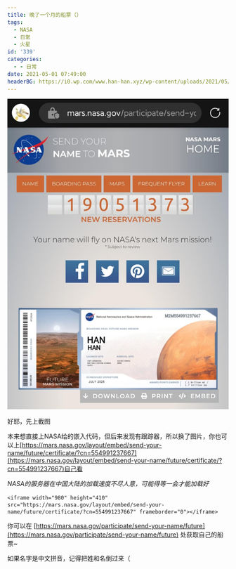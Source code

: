 ```yaml
---
title: 晚了一个月的船票（）
tags:
  - NASA
  - 日常
  - 火星
id: '339'
categories:
  - - 日常
date: 2021-05-01 07:49:00
headerBG: https://i0.wp.com/www.han-han.xyz/wp-content/uploads/2021/05/BoardingPass_MyNameOnFutureMission.png?fit=706%2C289&ssl=1
---
```


![](/wp-content/uploads/2021/05/IMG_20210501_101058.jpg)

好耶，先上截图

本来想直接上NASA给的嵌入代码，但后来发现有跟踪器，所以换了图片，你也可以上[https://mars.nasa.gov/layout/embed/send-your-name/future/certificate/?cn=554991237667](https://mars.nasa.gov/layout/embed/send-your-name/future/certificate/?cn=554991237667)自己看

_NASA的服务器在中国大陆的加载速度不尽人意，可能得等一会才能加载好_

```markup
<iframe width="980" height="410" src="https://mars.nasa.gov/layout/embed/send-your-name/future/certificate/?cn=554991237667" frameborder="0"></iframe>
```

你可以在 [https://mars.nasa.gov/participate/send-your-name/future](https://mars.nasa.gov/participate/send-your-name/future) 处获取自己的船票~

如果名字是中文拼音，记得把姓和名倒过来（